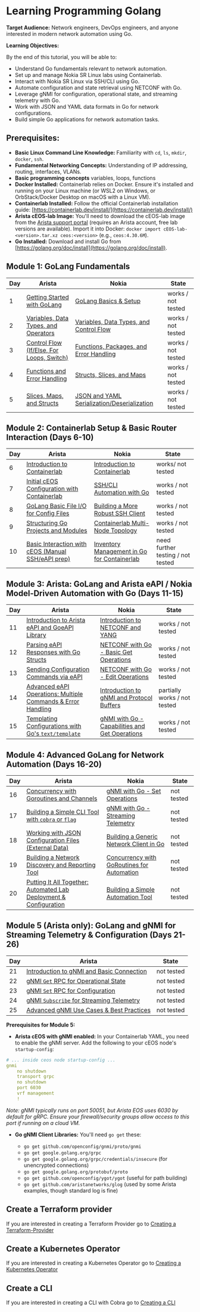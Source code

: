 # Learning Programming Golang

**Target Audience:** Network engineers, DevOps engineers, and anyone interested in modern network automation using Go.

**Learning Objectives:**

By the end of this tutorial, you will be able to:

  * Understand Go fundamentals relevant to network automation.
  * Set up and manage Nokia SR Linux labs using Containerlab.
  * Interact with Nokia SR Linux via SSH/CLI using Go.
  * Automate configuration and state retrieval using NETCONF with Go.
  * Leverage gNMI for configuration, operational state, and streaming telemetry with Go.
  * Work with JSON and YAML data formats in Go for network configurations.
  * Build simple Go applications for network automation tasks.

## **Prerequisites:**

  * **Basic Linux Command Line Knowledge:** Familiarity with `cd`, `ls`, `mkdir`, `docker`, `ssh`.
  * **Fundamental Networking Concepts:** Understanding of IP addressing, routing, interfaces, VLANs.
  * **Basic programming concepts** variables, loops, functions
  * **Docker Installed:** Containerlab relies on Docker. Ensure it's installed and running on your Linux machine (or WSL2 on Windows, or OrbStack/Docker Desktop on macOS with a Linux VM).
  * **Containerlab Installed:** Follow the official Containerlab installation guide: [https://containerlab.dev/install/](https://containerlab.dev/install/)
  * **Arista cEOS-lab Image:** You'll need to download the cEOS-lab image from the [Arista support portal](https://www.arista.com/en/support/software-download) (requires an Arista account, free lab versions are available). Import it into Docker: `docker import cEOS-lab-<version>.tar.xz ceos:<version>` (e.g., `ceos:4.30.6M`).
  * **Go Installed:** Download and install Go from [https://golang.org/doc/install](https://golang.org/doc/install).


## **Module 1: GoLang Fundamentals**
| Day | Arista | Nokia | State |
| -------- | ------- | ------- | ------- |
| 1 | [Getting Started with GoLang](/Topics/Programming/Go/Challenges/Arista/Day-01.md) | [GoLang Basics & Setup](/Topics/Programming/Go/Challenges/Nokia/Day-01.md) | works / not tested |
| 2 | [Variables, Data Types, and Operators](/Topics/Programming/Go/Challenges/Arista/Day-02.md) |  [Variables, Data Types, and Control Flow](/Topics/Programming/Go/Challenges/Nokia/Day-02.md) | works / not tested |
| 3 | [Control Flow (If/Else, For Loops, Switch)](/Topics/Programming/Go/Challenges/Arista/Day-03.md) |  [Functions, Packages, and Error Handling](/Topics/Programming/Go/Challenges/Nokia/Day-03.md) | works / not tested |
| 4 | [Functions and Error Handling](/Topics/Programming/Go/Challenges/Arista/Day-04.md) |  [Structs, Slices, and Maps](/Topics/Programming/Go/Challenges/Nokia/Day-04.md) | works / not tested |
| 5 | [Slices, Maps, and Structs](/Topics/Programming/Go/Challenges/Arista/Day-05.md) |  [JSON and YAML Serialization/Deserialization](/Topics/Programming/Go/Challenges/Nokia/Day-05.md) | works / not tested |

## **Module 2: Containerlab Setup & Basic Router Interaction (Days 6-10)**
| Day | Arista | Nokia | State |
| -------- | ------- | ------- | ------- |
| 6 | [Introduction to Containerlab](/Topics/Programming/Go/Challenges/Arista/Day-06.md) |  [Introduction to Containerlab](/Topics/Programming/Go/Challenges/Nokia/Day-06.md) | works/ not tested |
| 7 | [Initial cEOS Configuration with Containerlab](/Topics/Programming/Go/Challenges/Arista/Day-07.md) |  [SSH/CLI Automation with Go](/Topics/Programming/Go/Challenges/Nokia/Day-07.md) | works / not tested |
| 8 | [GoLang Basic File I/O for Config Files](/Topics/Programming/Go/Challenges/Arista/Day-08.md) |  [Building a More Robust SSH Client](/Topics/Programming/Go/Challenges/Nokia/Day-08.md) | works / not tested |
| 9 | [Structuring Go Projects and Modules](/Topics/Programming/Go/Challenges/Arista/Day-09.md) |  [Containerlab Multi-Node Topology](/Topics/Programming/Go/Challenges/Nokia/Day-09.md) | works / not tested |
| 10 | [Basic Interaction with cEOS (Manual SSH/eAPI prep)](/Topics/Programming/Go/Challenges/Arista/Day-10.md) |  [ Inventory Management in Go for Containerlab](/Topics/Programming/Go/Challenges/Nokia/Day-10.md) | need further testing / not tested |

## **Module 3: Arista: GoLang and Arista eAPI / Nokia Model-Driven Automation with Go (Days 11-15)**

| Day | Arista | Nokia | State |
| -------- | ------- | ------- | ------- |
| 11 | [Introduction to Arista eAPI and GoeAPI Library](/Topics/Programming/Go/Challenges/Arista/Day-11.md) |  [Introduction to NETCONF and YANG](/Topics/Programming/Go/Challenges/Nokia/Day-11.md) | works / not tested |
| 12 | [Parsing eAPI Responses with Go Structs](/Topics/Programming/Go/Challenges/Arista/Day-12.md) |  [NETCONF with Go - Basic Get Operations](/Topics/Programming/Go/Challenges/Nokia/Day-12.md) | works / not tested |
| 13 | [Sending Configuration Commands via eAPI](/Topics/Programming/Go/Challenges/Arista/Day-13.md) |  [NETCONF with Go - Edit Operations](/Topics/Programming/Go/Challenges/Nokia/Day-13.md) | works / not tested |
| 14 | [Advanced eAPI Operations: Multiple Commands & Error Handling ](/Topics/Programming/Go/Challenges/Arista/Day-14.md) |  [Introduction to gNMI and Protocol Buffers](/Topics/Programming/Go/Challenges/Nokia/Day-14.md) | partially works / not tested |
| 15 | [Templating Configurations with Go's `text/template`](/Topics/Programming/Go/Challenges/Arista/Day-15.md) |  [gNMI with Go - Capabilities and Get Operations](/Topics/Programming/Go/Challenges/Nokia/Day-15.md) | works / not tested |

## **Module 4: Advanced GoLang for Network Automation (Days 16-20)**

| Day | Arista | Nokia | State |
| -------- | ------- | ------- | ------- |
| 16 | [Concurrency with Goroutines and Channels](/Topics/Programming/Go/Challenges/Arista/Day-16.md) |  [gNMI with Go - Set Operations](/Topics/Programming/Go/Challenges/Nokia/Day-16.md) | not tested |
| 17 | [Building a Simple CLI Tool with `cobra` or `flag`](/Topics/Programming/Go/Challenges/Arista/Day-17.md) |  [gNMI with Go - Streaming Telemetry](/Topics/Programming/Go/Challenges/Nokia/Day-17.md) | not tested |
| 18 | [Working with JSON Configuration Files (External Data)](/Topics/Programming/Go/Challenges/Arista/Day-18.md) |  [Building a Generic Network Client in Go](/Topics/Programming/Go/Challenges/Nokia/Day-18.md) | not tested |
| 19 | [Building a Network Discovery and Reporting Tool](/Topics/Programming/Go/Challenges/Arista/Day-19.md) |  [Concurrency with GoRoutines for Automation](/Topics/Programming/Go/Challenges/Nokia/Day-19.md) | not tested |
| 20 | [Putting It All Together: Automated Lab Deployment & Configuration](/Topics/Programming/Go/Challenges/Arista/Day-20.md) |  [Building a Simple Automation Tool](/Topics/Programming/Go/Challenges/Nokia/Day-20.md) | not tested |

## **Module 5 (Arista only): GoLang and gNMI for Streaming Telemetry & Configuration (Days 21-26)**
| Day | Arista | State |
| -------- | ------- | ------- | 
| 21 | [Introduction to gNMI and Basic Connection](/Topics/Programming/Go/Challenges/Arista/Day-21.md) |   not tested |
| 22 | [gNMI `Get` RPC for Operational State](/Topics/Programming/Go/Challenges/Arista/Day-22.md) |  not tested |
| 23 | [gNMI `Set` RPC for Configuration](/Topics/Programming/Go/Challenges/Arista/Day-23.md) |  not tested |
| 24 | [gNMI `Subscribe` for Streaming Telemetry](/Topics/Programming/Go/Challenges/Arista/Day-24.md) |  not tested |
| 25 | [Advanced gNMI Use Cases & Best Practices](/Topics/Programming/Go/Challenges/Arista/Day-25.md) |  not tested |

**Prerequisites for Module 5:**

* **Arista cEOS with gNMI enabled:** In your Containerlab YAML, you need to enable the gNMI server. Add the following to your cEOS node's `startup-config`:

```yaml
# ... inside ceos node startup-config ...
gnmi
    no shutdown
    transport grpc
    no shutdown
    port 6030
    vrf management
    !
```

*Note: gNMI typically runs on port 50051, but Arista EOS uses 6030 by default for gRPC. Ensure your firewall/security groups allow access to this port if running on a cloud VM.*

* **Go gNMI Client Libraries:** You'll need `go get` these:

    * `go get github.com/openconfig/gnmi/proto/gnmi`
    * `go get google.golang.org/grpc`
    * `go get google.golang.org/grpc/credentials/insecure` (for unencrypted connections)
    * `go get google.golang.org/protobuf/proto`
    * `go get github.com/openconfig/ygot/ygot` (useful for path building)
    * `go get github.com/aristanetworks/glog` (used by some Arista examples, though standard log is fine)

## Create a Terraform provider
If you are interested in creating a Terraform Provider go to [Creating a Terraform-Provider](/Topics/Programming/Go/Challenges/Terraform/readme.md)

## Create a Kubernetes Operator
If you are interested in creating a Kubernetes Operator go to [Creating a Kubernetes Operator](/Topics/Programming/Go/Challenges/Kubernetes-Operator/readme.md)

## Create a CLI
If you are interested in creating a CLI with Cobra go to [Creating a CLI](/Topics/Programming/Go/Challenges/CLI/readme.md)